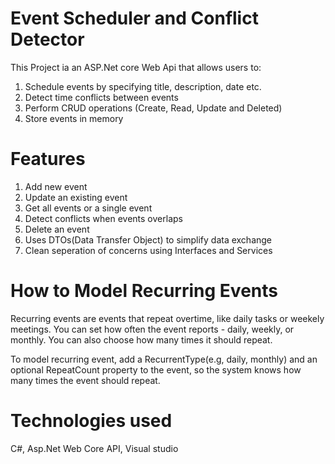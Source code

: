 # Event Scheduler and Conflict Detector

This Project ia an ASP.Net core Web Api that allows users to:
1. Schedule events by specifying title, description, date etc.
2. Detect time conflicts between events
3. Perform CRUD operations (Create, Read, Update and Deleted)
4. Store events in memory

# Features
1. Add new event
2. Update an existing event
3. Get all events or a single event
4. Detect conflicts when events overlaps
5. Delete an event
6. Uses DTOs(Data Transfer Object) to simplify data exchange
7. Clean seperation of concerns using Interfaces and Services

# How to Model Recurring Events
Recurring events are events that repeat overtime, like daily tasks or weekely meetings.
You can set how often the event reports - daily, weekly, or monthly.
You can also choose how many times it should repeat.

To model recurring event, add a RecurrentType(e.g, daily, monthly) and an optional RepeatCount property to the event, so the system knows how many times the event should repeat.

# Technologies used
 C#, Asp.Net Web Core API, Visual studio

